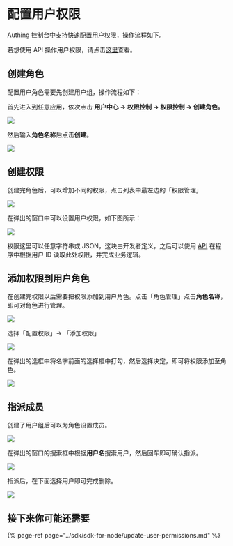 # 配置用户权限

Authing 控制台中支持快速配置用户权限，操作流程如下。

若想使用 API 操作用户权限，请点击[这里](../sdk/sdk-for-node/rbac.md)查看。

## 创建角色

配置用户角色需要先创建用户组，操作流程如下：

首先进入到任意应用，依次点击 **用户中心 -&gt; 权限控制 -&gt;  权限控制 -&gt; 创建角色。**

![](../.gitbook/assets/image%20%28342%29.png)

然后输入**角色名称**后点击**创建**。

![](../.gitbook/assets/image%20%28572%29.png)

## 创建权限

创建完角色后，可以增加不同的权限，点击列表中最左边的「权限管理」

![](../.gitbook/assets/image%20%28316%29.png)

在弹出的窗口中可以设置用户权限，如下图所示：

![](../.gitbook/assets/image%20%28551%29.png)

权限这里可以任意字符串或 JSON，这块由开发者定义，之后可以使用 [API](../sdk/sdk-for-node/update-user-permissions.md#huo-qu-yong-hu-quan-xian-he-jiao-se) 在程序中根据用户 ID 读取此处权限，并完成业务逻辑。



## 添加权限到用户角色

在创建完权限以后需要把权限添加到用户角色。点击「角色管理」点击**角色名称**，即可对角色进行管理。

![](../.gitbook/assets/image%20%2872%29.png)

 选择「配置权限」-&gt; 「添加权限」

![](../.gitbook/assets/image%20%2816%29.png)

在弹出的选框中将名字前面的选择框中打勾，然后选择决定，即可将权限添加至角色。

![](../.gitbook/assets/image%20%28546%29.png)

## 指派成员

创建了用户组后可以为角色设置成员。

![](../.gitbook/assets/image%20%28255%29.png)

在弹出的窗口的搜索框中根据**用户名**搜索用户，然后回车即可确认指派。

![](../.gitbook/assets/image%20%28410%29.png)

指派后，在下面选择用户即可完成删除。

![](../.gitbook/assets/image%20%28206%29.png)

## 接下来你可能还需要

{% page-ref page="../sdk/sdk-for-node/update-user-permissions.md" %}

